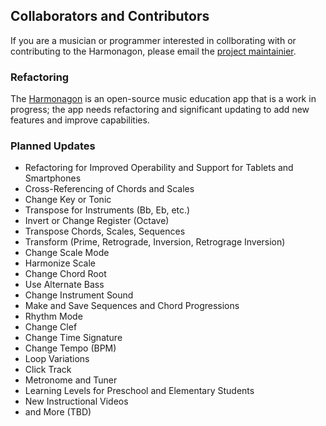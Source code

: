 ## Collaborators and Contributors

If you are a musician or programmer interested in collborating with or contributing to the Harmonagon, please email the [project maintainier](mailto:mitch@harmonagon.com).

### Refactoring

The [Harmonagon](http://www.harmonagon.com/) is an open-source music education app that is a work in progress; the app needs refactoring and significant updating to add new features and improve capabilities.

### Planned Updates

 * Refactoring for Improved Operability and Support for Tablets and Smartphones 
 * Cross-Referencing of Chords and Scales
 *	Change Key or Tonic
 *	Transpose for Instruments (Bb, Eb, etc.)
 *	Invert or Change Register (Octave)
 *	Transpose Chords, Scales, Sequences
 *	Transform (Prime, Retrograde, Inversion, Retrograge Inversion)
 *	Change Scale Mode
 * Harmonize Scale
 *	Change Chord Root
 * Use Alternate Bass
 *	Change Instrument Sound
 *	Make and Save Sequences and Chord Progressions
 *	Rhythm Mode
 * Change Clef
 * Change Time Signature
 * Change Tempo (BPM)
 * Loop Variations
 * Click Track
 *	Metronome and Tuner
 *	Learning Levels for Preschool and Elementary Students
 *	New Instructional Videos
 *	and More (TBD)
